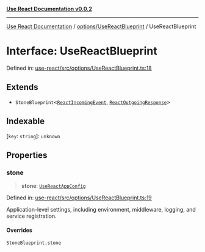 [**Use React Documentation v0.0.2**](../../../README.md)

***

[Use React Documentation](../../../modules.md) / [options/UseReactBlueprint](../README.md) / UseReactBlueprint

# Interface: UseReactBlueprint

Defined in: [use-react/src/options/UseReactBlueprint.ts:18](https://github.com/stonemjs/use-react/blob/48b0fa89405b138aef5b9a5bc1a85e12108c1404/src/options/UseReactBlueprint.ts#L18)

## Extends

- `StoneBlueprint`\<[`ReactIncomingEvent`](../../../declarations/type-aliases/ReactIncomingEvent.md), [`ReactOutgoingResponse`](../../../declarations/type-aliases/ReactOutgoingResponse.md)\>

## Indexable

\[`key`: `string`\]: `unknown`

## Properties

### stone

> **stone**: [`UseReactAppConfig`](UseReactAppConfig.md)

Defined in: [use-react/src/options/UseReactBlueprint.ts:19](https://github.com/stonemjs/use-react/blob/48b0fa89405b138aef5b9a5bc1a85e12108c1404/src/options/UseReactBlueprint.ts#L19)

Application-level settings, including environment, middleware, logging, and service registration.

#### Overrides

`StoneBlueprint.stone`
